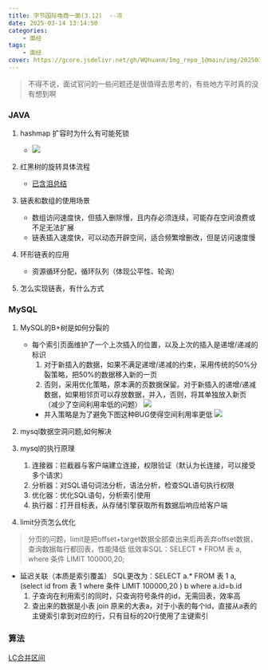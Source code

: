 ```yaml
---
title: 字节国际电商一面(3.12)  --凉
date: 2025-03-14 13:14:50
categories: 
    - 面经
tags: 
    - 面经
cover: https://gcore.jsdelivr.net/gh/WQhuanm/Img_repo_1@main/img/202503142114954.png
---
```


> 不得不说，面试官问的一些问题还是很值得去思考的，有些地方平时真的没有想到啊

### JAVA
1. hashmap 扩容时为什么有可能死锁
    + ![](https://gcore.jsdelivr.net/gh/WQhuanm/Img_repo_1@main/img/202503141622646.png)

1. 红黑树的旋转具体流程
    + [已含泪总结](https://wqhuanm.github.io/Issue_Blog/2025/03/13/15_%E4%B8%8B%E6%AC%A1%E8%A6%81%E6%98%AF%E9%9D%A2%E8%AF%95%E5%AE%98%E8%BF%98%E6%8B%B7%E6%89%93%E6%88%91%E7%BA%A2%E9%BB%91%E6%A0%91%E7%9A%84%E5%AE%9E%E7%8E%B0%EF%BC%8C%E6%88%91%E5%B0%B1%E8%A6%81%E6%8E%8F%E5%87%BA%E8%BF%99%E4%B8%AA%E4%BA%86%EF%BC%81%EF%BC%81%EF%BC%81/)

1. 链表和数组的使用场景
    + 数组访问速度快，但插入删除慢，且内存必须连续，可能存在空间浪费或不足无法扩展
    + 链表插入速度快，可以动态开辟空间，适合频繁增删改，但是访问速度慢


1. 环形链表的应用
    + 资源循环分配，循环队列（体现公平性、轮询）

1. 怎么实现链表，有什么方式
### MySQL
1. MySQL的B+树是如何分裂的
    + 每个索引页面维护了一个上次插入的位置，以及上次的插入是递增/递减的标识
        1. 对于新插入的数据，如果不满足递增/递减的约束，采用传统的50%分裂策略，把50%的数据移入新的一页
        1. 否则，采用优化策略，原本满的页数据保留。对于新插入的递增/递减数据，如果相邻页可以存放数据，并入，否则，将其单独放入新页（减少了空间利用率低的问题）
        ![](https://gcore.jsdelivr.net/gh/WQhuanm/Img_repo_1@main/img/202503141917137.png)
        + 并入策略是为了避免下图这种BUG使得空间利用率更低
        ![](https://gcore.jsdelivr.net/gh/WQhuanm/Img_repo_1@main/img/202503141919125.png)
1. mysql数据空洞问题,如何解决
1. mysql的执行原理
    1. 连接器：拦截器与客户端建立连接，权限验证（默认为长连接，可以接受多个请求）
    1. 分析器：对SQL语句词法分析，语法分析，检查SQL语句执行权限
    1. 优化器：优化SQL语句，分析索引使用
    1. 执行器：打开目标表，从存储引擎获取所有数据后响应给客户端

1. limit分页怎么优化
> 分页的问题，limit是把offset+target数据全部查出来后再丢弃offset数据，查询数据每行都回表，性能降低
低效率SQL：SELECT * FROM 表 a,  where 条件 LIMIT 100000,20;
+ 延迟关联（本质是索引覆盖）
    SQL更改为：SELECT a.* FROM 表 1 a, (select id from 表 1 where 条件 LIMIT 100000,20 ) b where a.id=b.id
    1. 子查询在利用索引的同时，只查询符号条件的id，无需回表，效率高 
    1. 查出来的数据是小表 join 原来的大表a，对于小表的每个id，直接从a表的主键索引拿到对应的行，只有目标的20行使用了主键索引

### 算法
[LC合并区间](https://leetcode.cn/problems/merge-intervals/description/?envType=study-plan-v2&envId=top-interview-150)




